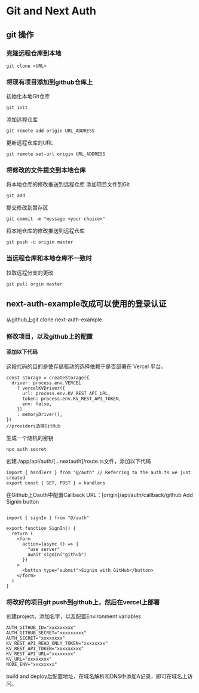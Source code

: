 # Git and Next Auth
## git 操作
### 克隆远程仓库到本地
```
git clone <URL>
```
### 将现有项目添加到github仓库上
初始化本地Git仓库
```
git init
```
添加远程仓库
```
git remote add origin URL_ADDRESS
```
更新远程仓库的URL
```
git remote set-url origin URL_ADDRESS
```
### 将修改的文件提交到本地仓库
将本地仓库的修改推送到远程仓库
添加项目文件到Git
```
git add .
```
提交修改到暂存区
```
git commit -m "message <your choice>"
```
将本地仓库的修改推送到远程仓库
```
git push -u origin master
```
### 当远程仓库和本地仓库不一致时
拉取远程分支的更改
```
git pull orgin master
```

## next-auth-example改成可以使用的登录认证
从github上git clone next-auth-example
### 修改项目，以及github上的配置
#### 添加以下代码
这段代码的目的是使存储驱动的选择依赖于是否部署在 Vercel 平台。
```
const storage = createStorage({
  driver: process.env.VERCEL
    ? vercelKVDriver({
      url: process.env.KV_REST_API_URL,
      token: process.env.KV_REST_API_TOKEN,
      env: false,
    })
    : memoryDriver(),
})
//providers选择GitHub
```
生成一个随机的密钥
```
npx auth secret
```
创建./app/api/auth/[...nextauth]/route.ts文件，添加以下代码
```
import { handlers } from "@/auth" // Referring to the auth.ts we just created
export const { GET, POST } = handlers
```
在Github上Oauth中配置Callback URL：[origin]/api/auth/callback/github
Add Signin button
```

import { signIn } from "@/auth"
 
export function SignIn() {
  return (
    <form
      action={async () => {
        "use server"
        await signIn("github")
      }}
    >
      <button type="submit">Signin with GitHub</button>
    </form>
  )
} 
```
### 将改好的项目git push到github上，然后在vercel上部署
创建project，添加名字，以及配置Environment variables
```
AUTH_GITHUB_ID="xxxxxxxxx"
AUTH_GITHUB_SECRET="xxxxxxxxx"
AUTH_SECRET="xxxxxxxx"
KV_REST_API_READ_ONLY_TOKEN="xxxxxxxx"
KV_REST_API_TOKEN="xxxxxxxxx"
KV_REST_API_URL="xxxxxxxx"
KV_URL="xxxxxxxx"
NODE_ENV="xxxxxxxx"
```
build and deploy后配置地址，在域名解析和DNS中添加A记录，即可在域名上访问。


